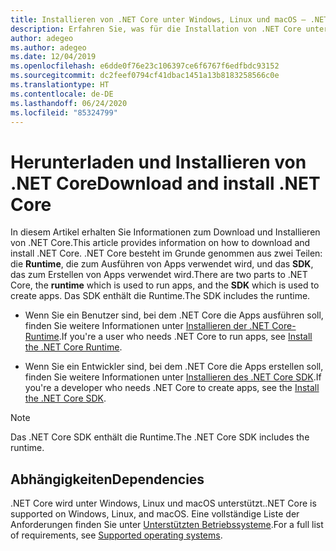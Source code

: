 ```yaml
---
title: Installieren von .NET Core unter Windows, Linux und macOS – .NET Core
description: Erfahren Sie, was für die Installation von .NET Core unter Windows, Linux und macOS-Versionen benötigt wird und wo diese ausgeführt wird. Entdecken Sie die erforderlichen Abhängigkeiten, die für die Entwicklung, Bereitstellung und Ausführung von .NET Core-Apps benötigt werden.
author: adegeo
ms.author: adegeo
ms.date: 12/04/2019
ms.openlocfilehash: e6dde0f76e23c106397ce6f6767f6edfbdc93152
ms.sourcegitcommit: dc2feef0794cf41dbac1451a13b8183258566c0e
ms.translationtype: HT
ms.contentlocale: de-DE
ms.lasthandoff: 06/24/2020
ms.locfileid: "85324799"
---
```

# <a name="download-and-install-net-core"></a><span data-ttu-id="1dae3-104">Herunterladen und Installieren von .NET Core</span><span class="sxs-lookup"><span data-stu-id="1dae3-104">Download and install .NET Core</span></span>

<span data-ttu-id="1dae3-105">In diesem Artikel erhalten Sie Informationen zum Download und Installieren von .NET Core.</span><span class="sxs-lookup"><span data-stu-id="1dae3-105">This article provides information on how to download and install .NET Core.</span></span> <span data-ttu-id="1dae3-106">.NET Core besteht im Grunde genommen aus zwei Teilen: die **Runtime**, die zum Ausführen von Apps verwendet wird, und das **SDK**, das zum Erstellen von Apps verwendet wird.</span><span class="sxs-lookup"><span data-stu-id="1dae3-106">There are two parts to .NET Core, the **runtime** which is used to run apps, and the **SDK** which is used to create apps.</span></span> <span data-ttu-id="1dae3-107">Das SDK enthält die Runtime.</span><span class="sxs-lookup"><span data-stu-id="1dae3-107">The SDK includes the runtime.</span></span>

- <span data-ttu-id="1dae3-108">Wenn Sie ein Benutzer sind, bei dem .NET Core die Apps ausführen soll, finden Sie weitere Informationen unter [Installieren der .NET Core-Runtime](runtime.md).</span><span class="sxs-lookup"><span data-stu-id="1dae3-108">If you're a user who needs .NET Core to run apps, see [Install the .NET Core Runtime](runtime.md).</span></span>

- <span data-ttu-id="1dae3-109">Wenn Sie ein Entwickler sind, bei dem .NET Core die Apps erstellen soll, finden Sie weitere Informationen unter [Installieren des .NET Core SDK](sdk.md).</span><span class="sxs-lookup"><span data-stu-id="1dae3-109">If you're a developer who needs .NET Core to create apps, see the [Install the .NET Core SDK](sdk.md).</span></span>

> [!NOTE]
> <span data-ttu-id="1dae3-110">Das .NET Core SDK enthält die Runtime.</span><span class="sxs-lookup"><span data-stu-id="1dae3-110">The .NET Core SDK includes the runtime.</span></span>

## <a name="dependencies"></a><span data-ttu-id="1dae3-111">Abhängigkeiten</span><span class="sxs-lookup"><span data-stu-id="1dae3-111">Dependencies</span></span>

<span data-ttu-id="1dae3-112">.NET Core wird unter Windows, Linux und macOS unterstützt.</span><span class="sxs-lookup"><span data-stu-id="1dae3-112">.NET Core is supported on Windows, Linux, and macOS.</span></span> <span data-ttu-id="1dae3-113">Eine vollständige Liste der Anforderungen finden Sie unter [Unterstützten Betriebssysteme](dependencies.md).</span><span class="sxs-lookup"><span data-stu-id="1dae3-113">For a full list of requirements, see [Supported operating systems](dependencies.md).</span></span>
